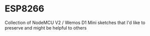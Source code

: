 # ESP8266
Collection of NodeMCU V2 / Wemos D1 Mini sketches that I'd like to preserve and might be helpful to others
